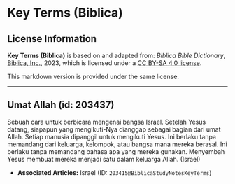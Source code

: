 # Key Terms (Biblica)

## License Information

**Key Terms (Biblica)** is based on and adapted from: _Biblica Bible Dictionary_, [Biblica, Inc.](https://www.biblica.com/), 2023, which is licensed under a [CC BY-SA 4.0 license](https://creativecommons.org/licenses/by-sa/4.0/legalcode.en).

This markdown version is provided under the same license.



--------------------------------

## Umat Allah (id: 203437)

Sebuah cara untuk berbicara mengenai bangsa Israel. Setelah Yesus datang, siapapun yang mengikuti\-Nya dianggap sebagai bagian dari umat Allah. Setiap manusia dipanggil untuk mengikuti Yesus. Ini berlaku tanpa memandang dari keluarga, kelompok, atau bangsa mana mereka berasal. Ini berlaku tanpa memandang bahasa apa yang mereka gunakan. Menyembah Yesus membuat mereka menjadi satu dalam keluarga Allah. (Israel)

* **Associated Articles:** Israel (ID: `203415@BiblicaStudyNotesKeyTerms`)

